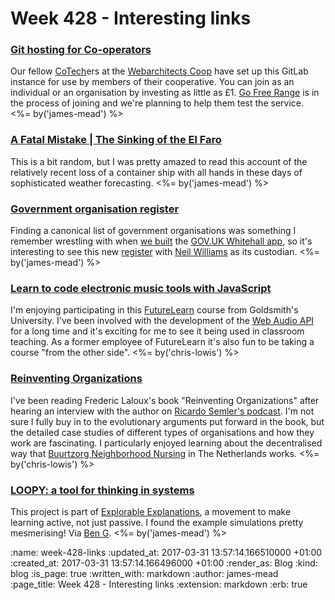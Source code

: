 Week 428 - Interesting links
============================

### [Git hosting for Co-operators](https://git.coop)

Our fellow [CoTech][]ers at the [Webarchitects Coop][] have set up this GitLab instance for use by members of their cooperative. You can join as an individual or an organisation by investing as little as £1. [Go Free Range][] is in the process of joining and we're planning to help them test the service. <%= by('james-mead') %>

[CoTech]: https://www.coops.tech/
[Webarchitects Coop]: https://www.webarchitects.coop/
[Go Free Range]: /


### [A Fatal Mistake | The Sinking of the El Faro](https://newengland.com/yankee-magazine/living/profiles/el-faro/)

This is a bit random, but I was pretty amazed to read this account of the relatively recent loss of a container ship with all hands in these days of sophisticated weather forecasting. <%= by('james-mead') %>


### [Government organisation register](http://government-organisation.alpha.openregister.org/)

Finding a canonical list of government organisations was something I remember wrestling with when [we built][inside-government] the [GOV.UK Whitehall app][], so it's interesting to see this new [register][] with [Neil Williams][] as its custodian. <%= by('james-mead') %>

[inside-government]: /inside-government
[GOV.UK Whitehall app]: https://github.com/alphagov/whitehall
[register]: http://www.openregister.org/
[Neil Williams]: https://twitter.com/neillyneil


### [Learn to code electronic music tools with JavaScript](https://www.futurelearn.com/courses/electronic-music-tools)

I'm enjoying participating in
this [FutureLearn](https://futurelearn.com) course from Goldsmith's
University. I've been involved with the development of
the [Web Audio API](https://webaudio.github.io/web-audio-api/) for a
long time and it's exciting for me to see it being used in classroom
teaching. As a former employee of FutureLearn it's also fun to be
taking a course "from the other side". <%= by('chris-lowis') %>


### [Reinventing Organizations](http://www.reinventingorganizations.com/)

I've been reading Frederic Laloux's book "Reinventing Organizations"
after hearing an interview with the author
on
[Ricardo Semler's podcast](http://podcast.leadwise.co/s1e03-reinventing-organizations-with-frederic-laloux). I'm
not sure I fully buy in to the evolutionary arguments put forward in
the book, but the detailed case studies of different types of
organisations and how they work are fascinating. I particularly
enjoyed learning about the decentralised way
that
[Buurtzorg Neighborhood Nursing](http://www.buurtzorgusa.org/about-us/) in
The Netherlands works. <%= by('chris-lowis') %>


### [LOOPY: a tool for thinking in systems](http://ncase.me/loopy/)

This project is part of [Explorable Explanations][], a movement to make learning active, not just passive. I found the example simulations pretty mesmerising! Via [Ben G][]. <%= by('james-mead') %>

[Explorable Explanations]: http://explorableexplanations.com/
[Ben G]: https://twitter.com/beng

:name: week-428-links
:updated_at: 2017-03-31 13:57:14.166510000 +01:00
:created_at: 2017-03-31 13:57:14.166496000 +01:00
:render_as: Blog
:kind: blog
:is_page: true
:written_with: markdown
:author: james-mead
:page_title: Week 428 - Interesting links
:extension: markdown
:erb: true

